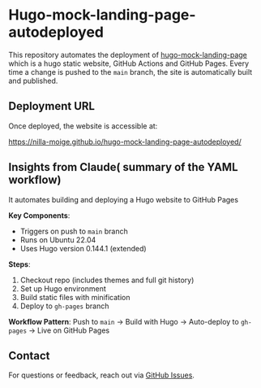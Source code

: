 
# Hugo-mock-landing-page-autodeployed

This repository automates the deployment of [hugo-mock-landing-page](https://github.com/nilla-moige/hugo-mock-landing-page) which is a hugo static website, GitHub Actions and GitHub Pages. Every time a change is pushed to the `main` branch, the site is automatically built and published.  

## Deployment URL

Once deployed, the website is accessible at:  

<https://nilla-moige.github.io/hugo-mock-landing-page-autodeployed/>

## Insights from Claude( summary of the YAML workflow)

It automates building and deploying a Hugo website to GitHub Pages

**Key Components**:

- Triggers on push to `main` branch
- Runs on Ubuntu 22.04
- Uses Hugo version 0.144.1 (extended)

**Steps**:

1. Checkout repo (includes themes and full git history)
2. Set up Hugo environment
3. Build static files with minification
4. Deploy to `gh-pages` branch

**Workflow Pattern**:
Push to `main` → Build with Hugo → Auto-deploy to `gh-pages` → Live on GitHub Pages

## Contact

For questions or feedback, reach out via [GitHub Issues](https://github.com/nilla-moige/hugo-mock-landing-page-autodeployed/issues).

